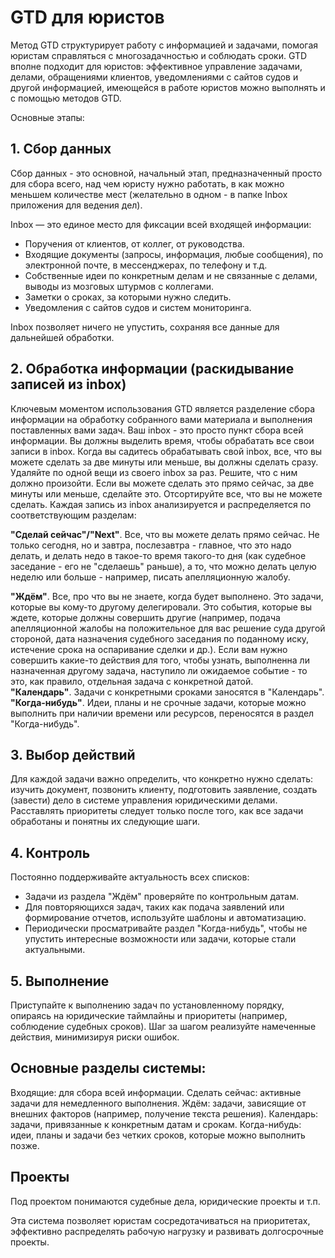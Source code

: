 # GTD для юристов

Метод GTD структурирует работу с информацией и задачами, помогая юристам справляться с многозадачностью и соблюдать сроки. GTD вполне подходит для юристов: эффективное управление задачами, делами, обращениями клиентов, уведомлениями с сайтов судов и другой информацией, имеющейся в работе юристов можно выполнять и с помощью методов GTD.

Основные этапы:

## 1. Сбор данных
Сбор данных - это основной, начальный этап, предназначенный просто для сбора всего, над чем юристу нужно работать, в как можно меньшем количестве мест (желательно в одном - в папке Inbox приложения для ведения дел).

Inbox — это единое место для фиксации всей входящей информации:
- Поручения от клиентов, от коллег, от руководства.
- Входящие документы (запросы, информация, любые сообщения), по электронной почте, в мессенджерах, по телефону и т.д.
- Собственные идеи по конкретным делам и не связанные с делами, выводы из мозговых штурмов с коллегами.
- Заметки о сроках, за которыми нужно следить.
- Уведомления с сайтов судов и систем мониторинга.
  
Inbox позволяет ничего не упустить, сохраняя все данные для дальнейшей обработки.

## 2. Обработка информации (раскидывание записей из inbox)
Ключевым моментом использования GTD является разделение сбора информации на обработку собранного вами материала и выполнения поставленных вами задач. Ваш inbox - это просто пункт сбора всей информации.
Вы должны выделить время, чтобы обрабатать все свои записи в inbox. Когда вы садитесь обрабатывать свой inbox, все, что вы можете сделать за две минуты или меньше, вы должны сделать сразу. Удаляйте по одной вещи из своего inbox за раз. Решите, что с ним должно произойти. Если вы можете сделать это прямо сейчас, за две минуты или меньше, сделайте это. Отсортируйте все, что вы не можете сделать.
Каждая запись из inbox анализируется и распределяется по соответствующим разделам:

**"Сделай сейчас"/"Next"**. Все, что вы можете делать прямо сейчас. Не только сегодня, но и завтра, послезавтра - главное, что это надо делать, и делать недо в такое-то время такого-то дня (как судебное заседание - его не "сделаешь" раньше), а то, что можно делать целую неделю или больше - например, писать апелляционную жалобу.

**"Ждём"**. Все, про что вы не знаете, когда будет выполнено. Это задачи, которые вы кому-то другому делегировали. Это события, которые вы ждете, которые должны совершить другие (например, подача апелляционной жалобы на положительное для вас решение суда другой стороной, дата назначения судебного заседания по поданному иску, истечение срока на оспаривание сделки и др.). Если вам нужно совершить какие-то действия для того, чтобы узнать, выполненна ли назначенная другому задача, наступило ли ожидаемое событие - то это, как правило, отдельная задача с конкретной датой.   
**"Календарь"**. Задачи с конкретными сроками заносятся в "Календарь".
**"Когда-нибудь"**. Идеи, планы и не срочные задачи, которые можно выполнить при наличии времени или ресурсов, переносятся в раздел "Когда-нибудь".

## 3. Выбор действий
Для каждой задачи важно определить, что конкретно нужно сделать: изучить документ, позвонить клиенту, подготовить заявление, создать (завести) дело в системе управления юридическими делами. Расставлять приоритеты следует только после того, как все задачи обработаны и понятны их следующие шаги.

## 4. Контроль
Постоянно поддерживайте актуальность всех списков:

- Задачи из раздела "Ждём" проверяйте по контрольным датам.
- Для повторяющихся задач, таких как подача заявлений или формирование отчетов, используйте шаблоны и автоматизацию.
- Периодически просматривайте раздел "Когда-нибудь", чтобы не упустить интересные возможности или задачи, которые стали актуальными.
## 5. Выполнение
Приступайте к выполнению задач по установленному порядку, опираясь на юридические таймлайны и приоритеты (например, соблюдение судебных сроков). Шаг за шагом реализуйте намеченные действия, минимизируя риски ошибок.

## Основные разделы системы:
Входящие: для сбора всей информации.
Сделать сейчас: активные задачи для немедленного выполнения.
Ждём: задачи, зависящие от внешних факторов (например, получение текста решения).
Календарь: задачи, привязанные к конкретным датам и срокам.
Когда-нибудь: идеи, планы и задачи без четких сроков, которые можно выполнить позже.

## Проекты
Под проектом понимаются судебные дела, юридические проекты и т.п.


Эта система позволяет юристам сосредотачиваться на приоритетах, эффективно распределять рабочую нагрузку и развивать долгосрочные проекты.
